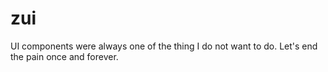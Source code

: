 # zui

UI components were always one of the thing I do not want to do. Let's end the pain once and forever.
